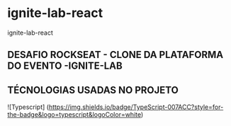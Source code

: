 # ignite-lab-react
ignite-lab-react
## DESAFIO ROCKSEAT - CLONE DA PLATAFORMA DO EVENTO -IGNITE-LAB

##  TÉCNOLOGIAS USADAS NO PROJETO
![Typescript] (https://img.shields.io/badge/TypeScript-007ACC?style=for-the-badge&logo=typescript&logoColor=white)
